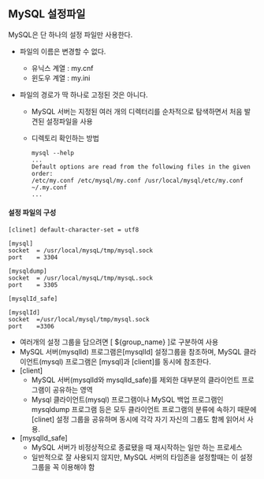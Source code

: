 ## MySQL 설정파일



MySQL은 단 하나의 설정 파일만 사용한다.

* 파일의 이름은 변경할 수 없다.
  * 유닉스 계열 : my.cnf
  * 윈도우 계열 : my.ini

* 파일의 경로가 딱 하나로 고정된 것은 아니다.

  * MySQL 서버는 지정된 여러 개의 디렉터리를 순차적으로 탐색하면서 처음 발견된 설정파일을 사용

  * 디렉토리 확인하는 방법

    ```
    mysql --help
    ...
    Default options are read from the following files in the given order:
    /etc/my.conf /etc/mysql/my.conf /usr/local/mysql/etc/my.conf ~/.my.conf
    ...
    ```



#### 설정 파일의 구성

```
[clinet] default-character-set = utf8

[mysql]
socket	= /usr/local/mysqL/tmp/mysql.sock
port	= 3304

[mysqldump]
socket	= /usr/local/mysqL/tmp/mysqL.sock
port	= 3305

[mysqlId_safe]

[mysqlId]
socket	=/usr/local/mysql/tmp/mysql.sock
port	=3306
```

* 여러개의 설정 그룹을 담으려면 \[ ${group_name} \]로 구분하여 사용
* MySQL 서버(mysqlId) 프로그램은[mysqlId\] 설정그룹을 참조하며, MySQL 클라이언트(mysql) 프로그램은 \[mysql]과 \[client\]를 동시에 참조한다.
* \[client]
  * MySQL 서버(mysqlId와 mysqlId_safe)를 제외한 대부분의 클라이언트 프로그램이 공유하는 영역
  * Mysql 클라이언트(mysql) 프로그램이나 MySQL 백업 프로그램인 mysqldump 프로그램 등은 모두 클라이언트 프로그램의 분류에 속하기 때문에 \[clinet\] 설정 그룹을 공유하며 동시에 각각 자기 자신의 그룹도 함께 읽어서 사용.
* \[mysqlId_safe]
  * MySQL 서버가 비정상적으로 종료됐을 때 재시작하는 일만 하는 프로세스
  * 일반적으로 잘 사용되지 않지만, MySQL 서버의 타임존을 설정할때는 이 설정그룹을 꼭 이용해야 함